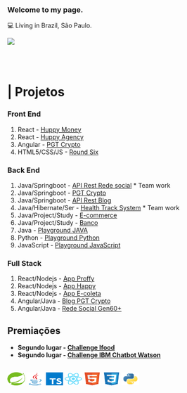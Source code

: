 ### Welcome to my page.

💻 Living in Brazil, São Paulo.

<div>
  <a href="https://www.linkedin.com/in/paulo-augusto-grillo/" target="_blank"><img src="https://img.shields.io/badge/-LinkedIn-%230077B5?style=for-the-badge&logo=linkedin&logoColor=white" target="_blank"></a> 
</div>

<br><br>

# | Projetos

### Front End

1.  React - [Huppy Money](https://huppymoney.vercel.app/)
2.  React - [Huppy Agency ](https://huppy-agency.netlify.app/)
3.  Angular - [PGT Crypto](https://pgt-crypto.netlify.app/)
4.  HTML5/CSS/JS - [Round Six](https://roundsix-project.netlify.app/)
    <br>

### Back End

1. Java/Springboot - [API Rest Rede social](https://gen60plus-api-2.herokuapp.com/swagger-ui/) \* Team work
2. Java/Springboot - [PGT Crypto](https://next-level.herokuapp.com/)
3. Java/Springboot - [API Rest Blog](https://pgt-api.herokuapp.com/)
4. Java/Hibernate/Ser - [Health Track System](https://techhood-healthtrack.herokuapp.com/) \* Team work
5. Java/Project/Study - [E-commerce](https://github.com/paulogrillo/turma33java/tree/main/ecommerce-oop)
6. Java/Project/Study - [Banco](https://github.com/paulogrillo/turma33java/tree/main/java/AULAS/BANCO)
7. Java - [Playground JAVA](https://github.com/paulogrillo/java-playground)
8. Python - [Playground Python](https://github.com/paulogrillo/playground-py)
9. JavaScript - [Playground JavaScript](https://github.com/paulogrillo/playground-js)
   <br>

### Full Stack

1. React/Nodejs - [App Proffy](https://proffy-rouge.vercel.app/)
2. React/Nodejs - [App Happy](https://happy-livid.vercel.app/)
3. React/Nodejs - [App E-coleta](https://next-level.herokuapp.com/)
4. Angular/Java - [Blog PGT Crypto](https://pgt-crypto.netlify.app/)
5. Angular/Java - [Rede Social Gen60+](https://gen60plus.netlify.app/)

## Premiações

<b>

- Segundo lugar - [Challenge Ifood ](https://challenge-ifood.vercel.app/home)
- Segundo lugar - [Challenge IBM Chatbot Watson](https://laura-website.vercel.app/)

<div style="display: inline_block"><br>
<img align="center" alt="paulo-Js" height="30" width="40" src="https://raw.githubusercontent.com/devicons/devicon/master/icons/spring/spring-original.svg">
<img align="center" alt="paulo-Python" height="30" width="40" src="https://raw.githubusercontent.com/devicons/devicon/master/icons/java/java-original.svg">
<img align="center" alt="paulo-Ts" height="30" width="40" src="https://raw.githubusercontent.com/devicons/devicon/master/icons/typescript/typescript-plain.svg">
<img align="center" alt="paulo-React" height="30" width="40" src="https://raw.githubusercontent.com/devicons/devicon/master/icons/react/react-original.svg">
<img align="center" alt="paulo-HTML" height="30" width="40" src="https://raw.githubusercontent.com/devicons/devicon/master/icons/html5/html5-original.svg">
<img align="center" alt="paulo-CSS" height="30" width="40" src="https://raw.githubusercontent.com/devicons/devicon/master/icons/css3/css3-original.svg">
<img align="center" alt="paulo-Python" height="30" width="40" src="https://raw.githubusercontent.com/devicons/devicon/master/icons/python/python-original.svg">
